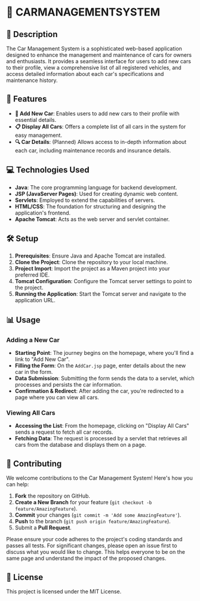 # 🚗 CARMANAGEMENTSYSTEM

## 📝 Description

The Car Management System is a sophisticated web-based application designed to enhance the management and maintenance of cars for owners and enthusiasts. It provides a seamless interface for users to add new cars to their profile, view a comprehensive list of all registered vehicles, and access detailed information about each car's specifications and maintenance history.

## 🌟 Features

- **🚙 Add New Car**: Enables users to add new cars to their profile with essential details.
- **📋 Display All Cars**: Offers a complete list of all cars in the system for easy management.
- **🔍 Car Details**: (Planned) Allows access to in-depth information about each car, including maintenance records and insurance details.

## 💻 Technologies Used

- **Java**: The core programming language for backend development.
- **JSP (JavaServer Pages)**: Used for creating dynamic web content.
- **Servlets**: Employed to extend the capabilities of servers.
- **HTML/CSS**: The foundation for structuring and designing the application's frontend.
- **Apache Tomcat**: Acts as the web server and servlet container.

## 🛠 Setup

1. **Prerequisites**: Ensure Java and Apache Tomcat are installed.
2. **Clone the Project**: Clone the repository to your local machine.
3. **Project Import**: Import the project as a Maven project into your preferred IDE.
4. **Tomcat Configuration**: Configure the Tomcat server settings to point to the project.
5. **Running the Application**: Start the Tomcat server and navigate to the application URL.

## 📊 Usage

### Adding a New Car

- **Starting Point**: The journey begins on the homepage, where you'll find a link to "Add New Car".
- **Filling the Form**: On the `AddCar.jsp` page, enter details about the new car in the form.
- **Data Submission**: Submitting the form sends the data to a servlet, which processes and persists the car information.
- **Confirmation & Redirect**: After adding the car, you're redirected to a page where you can view all cars.

### Viewing All Cars

- **Accessing the List**: From the homepage, clicking on "Display All Cars" sends a request to fetch all car records.
- **Fetching Data**: The request is processed by a servlet that retrieves all cars from the database and displays them on a page.

## 🤝 Contributing

We welcome contributions to the Car Management System! Here's how you can help:

1. **Fork** the repository on GitHub.
2. **Create a New Branch** for your feature (`git checkout -b feature/AmazingFeature`).
3. **Commit** your changes (`git commit -m 'Add some AmazingFeature'`).
4. **Push** to the branch (`git push origin feature/AmazingFeature`).
5. Submit a **Pull Request**.

Please ensure your code adheres to the project's coding standards and passes all tests. For significant changes, please open an issue first to discuss what you would like to change. This helps everyone to be on the same page and understand the impact of the proposed changes.

## 📜 License

This project is licensed under the MIT License.
